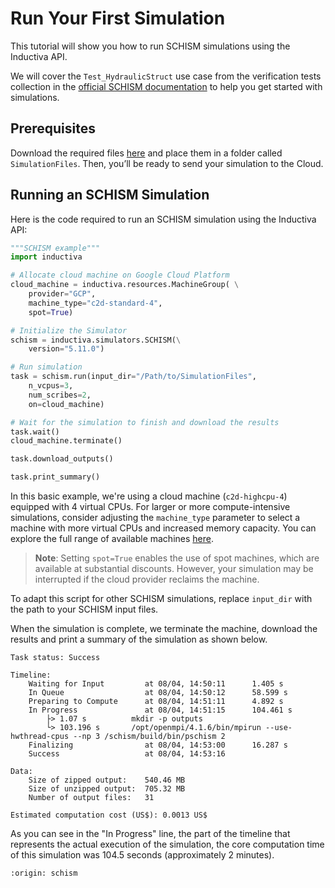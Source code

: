 # Run Your First Simulation
This tutorial will show you how to run SCHISM simulations using the Inductiva API. 

We will cover the `Test_HydraulicStruct` use case from the verification tests collection in the [official SCHISM documentation](https://schism-dev.github.io/schism/master/getting-started/test_suite.html) to help you get started with simulations.

## Prerequisites
Download the required files [here](https://columbia.vims.edu/schism/schism_verification_tests/Test_HydraulicStruct/) and place them in a folder called `SimulationFiles`. Then, you’ll be ready to send your simulation to the Cloud.

## Running an SCHISM Simulation
Here is the code required to run an SCHISM simulation using the Inductiva API:

```python
"""SCHISM example"""
import inductiva

# Allocate cloud machine on Google Cloud Platform
cloud_machine = inductiva.resources.MachineGroup( \
    provider="GCP",
    machine_type="c2d-standard-4",
	spot=True)

# Initialize the Simulator
schism = inductiva.simulators.SCHISM(\
    version="5.11.0")

# Run simulation
task = schism.run(input_dir="/Path/to/SimulationFiles",
    n_vcpus=3,
    num_scribes=2,
    on=cloud_machine)

# Wait for the simulation to finish and download the results
task.wait()
cloud_machine.terminate()

task.download_outputs()

task.print_summary()
```

In this basic example, we're using a cloud machine (`c2d-highcpu-4`) equipped with 4 virtual CPUs. 
For larger or more compute-intensive simulations, consider adjusting the `machine_type` parameter to select 
a machine with more virtual CPUs and increased memory capacity. You can explore the full range of available machines [here](https://console.inductiva.ai/machine-groups/instance-types).

> **Note**: Setting `spot=True` enables the use of spot machines, which are available at substantial discounts. 
> However, your simulation may be interrupted if the cloud provider reclaims the machine.

To adapt this script for other SCHISM simulations, replace `input_dir` with the
path to your SCHISM input files.

When the simulation is complete, we terminate the machine, download the results and print a summary of the simulation as shown below.

```
Task status: Success

Timeline:
	Waiting for Input         at 08/04, 14:50:11      1.405 s
	In Queue                  at 08/04, 14:50:12      58.599 s
	Preparing to Compute      at 08/04, 14:51:11      4.892 s
	In Progress               at 08/04, 14:51:15      104.461 s
		├> 1.07 s          mkdir -p outputs
		└> 103.196 s       /opt/openmpi/4.1.6/bin/mpirun --use-hwthread-cpus --np 3 /schism/build/bin/pschism 2
	Finalizing                at 08/04, 14:53:00      16.287 s
	Success                   at 08/04, 14:53:16      

Data:
	Size of zipped output:    540.46 MB
	Size of unzipped output:  705.32 MB
	Number of output files:   31

Estimated computation cost (US$): 0.0013 US$
```

As you can see in the "In Progress" line, the part of the timeline that represents the actual execution of the simulation, 
the core computation time of this simulation was 104.5 seconds (approximately 2 minutes).

```{banner_small}
:origin: schism
```
